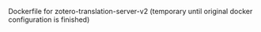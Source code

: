Dockerfile for zotero-translation-server-v2 (temporary until original docker configuration is finished)
